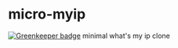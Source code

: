 # micro-myip

[![Greenkeeper badge](https://badges.greenkeeper.io/zrrrzzt/micro-myip.svg)](https://greenkeeper.io/)
minimal what's my ip clone

